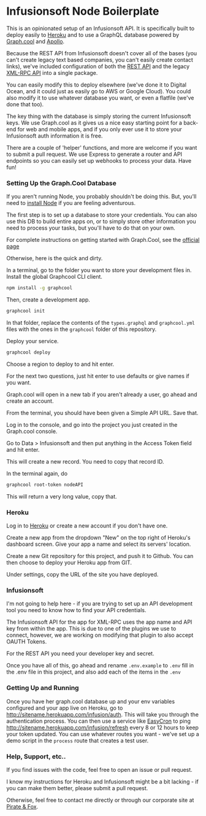 # Infusionsoft Node Boilerplate

This is an opinionated setup of an Infusionsoft API.  It is specifically built to deploy easily to [Heroku](https://heroku.com) and to use a GraphQL database powered by [Graph.cool](https://graph.cool) and [Apollo](https://www.apollographql.com/).

Because the REST API from Infusionsoft doesn't cover all of the bases (you can't create legacy text based companies, you can't easily create contact links), we've included configuration of both the [REST API](https://developer.infusionsoft.com/docs/rest) and the legacy [XML-RPC API](https://developer.infusionsoft.com/docs/xml-rpc/) into a single package.

You can easily modify this to deploy elsewhere (we've done it to Digital Ocean, and it could just as easily go to AWS or Google Cloud).  You could also modify it to use whatever database you want, or even a flatfile (we've done that too).

The key thing with the database is simply storing the current Infusionsoft keys.  We use Graph.cool as it gives us a nice easy starting point for a back-end for web and mobile apps, and if you only ever use it to store your Infusionsoft auth information it is free.

There are a couple of 'helper' functions, and more are welcome if you want to submit a pull request.  We use Express to generate a router and API endpoints so you can easily set up webhooks to process your data.  Have fun!

### Setting Up the Graph.Cool Database

If you aren't running Node, you probably shouldn't be doing this.  But, you'll need to [install Node](https://nodejs.org/en/download/) if you are feeling adventurous.  

The first step is to set up a database to store your credentials. You can also use this DB to build entire apps on, or to simply store other information you need to process your tasks, but you'll have to do that on your own.

For complete instructions on getting started with Graph.Cool, see the [official page](https://www.graph.cool/docs/quickstart/)

Otherwise, here is the quick and dirty.

In a terminal, go to the folder you want to store your development files in.  Install the global Graphcool CLI client.

```sh
npm install -g graphcool
```

Then, create a development app.

```sh
graphcool init
```

In that folder, replace the contents of the `types.graphql` and `graphcool.yml` files with the ones in the `graphcool` folder of this repository.

Deploy your service.

```sh
graphcool deploy
```

Choose a region to deploy to and hit enter.

For the next two questions, just hit enter to use defaults or give names if you want.

Graph.cool will open in a new tab if you aren't already a user, go ahead and create an account.

From the terminal, you should have been given a Simple API URL.  Save that.

Log in to the console, and go into the project you just created in the Graph.cool console.

Go to Data > Infusionsoft and then put anything in the Access Token field and hit enter.

This will create a new record.  You need to copy that record ID.

In the terminal again, do

```sh
graphcool root-token nodeAPI
```

This will return a very long value, copy that.

### Heroku

Log in to [Heroku](https://heroku.com) or create a new account if you don't have one.

Create a new app from the dropdown "New" on the top right of Heroku's dashboard screen. Give your app a name and select its servers' location.

Create a new Git repository for this project, and push it to Github.  You can then choose to deploy your Heroku app from GIT.

Under settings, copy the URL of the site you have deployed.

### Infusionsoft

I'm not going to help here - if you are trying to set up an API development tool you need to know how to find your API credentials.

The Infusionsoft API for the app for XML-RPC uses the app name and API key from within the app.  This is due to one of the plugins we use to connect, however, we are working on modifying that plugin to also accept OAUTH Tokens.

For the REST API you need your developer key and secret.

Once you have all of this, go ahead and rename `.env.example` to `.env` fill in the .env file in this project, and also add each of the items in the `.env`

### Getting Up and Running

Once you have her graph.cool database up and your env variables configured and your app live on Heroku, go to http://sitename.herokuapp.com/infusion/auth.  This will take you through the authentication process.  You can then use a service like [EasyCron](http://easycron.com) to ping http://sitename.herokuapp.com/infusion/refresh every 8 or 12 hours to keep your token updated.  You can use whatever routes you want - we've set up a demo script in the `process` route that creates a test user.

### Help, Support, etc..

If you find issues with the code, feel free to open an issue or pull request.

I know my instructions for Heroku and Infusionsoft might be a bit lacking - if you can make them better, please submit a pull request.

Otherwise, feel free to contact me directly or through our corporate site at [Pirate & Fox](https://pirateandfox.com).